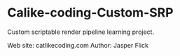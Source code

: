 # Calike-coding-Custom-SRP
Custom scriptable render pipeline learning project.

Web site: catlikecoding.com
Author: Jasper Flick

